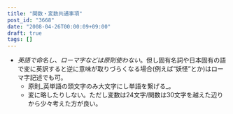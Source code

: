 ```yaml
---
title: "関数・変数共通事項"
post_id: "3668"
date: "2008-04-26T00:00:09+09:00"
draft: true
tags: []
---
```



* _英語で命名し、ローマ字などは原則使わない_。但し固有名詞や日本固有の語で変に英訳すると逆に意味が取りづらくなる場合(例えば“妖怪”とか)はローマ字記述でも可。
  * 原則_英単語の頭文字のみ大文字にし単語を繋げる_。
  * 変に略したりしない。ただし変数は24文字/関数は30文字を越えた辺りから少々考えた方が良い。
